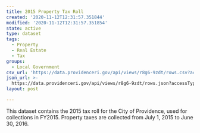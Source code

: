 ```yaml
---
title: 2015 Property Tax Roll
created: '2020-11-12T12:31:57.351844'
modified: '2020-11-12T12:31:57.351854'
state: active
type: dataset
tags:
  - Property
  - Real Estate
  - Tax
groups:
  - Local Government
csv_url: 'https://data.providenceri.gov/api/views/r8g6-9zdt/rows.csv?accessType=DOWNLOAD'
json_url: >-
  https://data.providenceri.gov/api/views/r8g6-9zdt/rows.json?accessType=DOWNLOAD
layout: post

---
```

This dataset contains the 2015 tax roll for the City of Providence, used for collections in FY2015. Property taxes are collected from July 1, 2015 to June 30, 2016.
